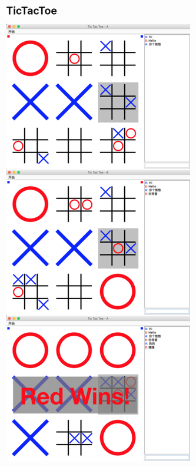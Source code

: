# TicTacToe

<img src="images/image1.png" width="500"/>
<img src="images/image2.png" width="500"/>
<img src="images/image3.png" width="500"/>
